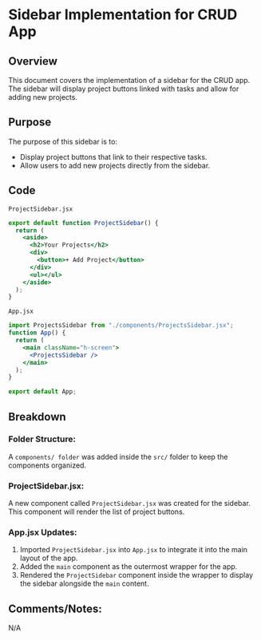 # Sidebar Implementation for CRUD App

## Overview

This document covers the implementation of a sidebar for the CRUD app. The sidebar will display project buttons linked with tasks and allow for adding new projects.

## Purpose

The purpose of this sidebar is to:

- Display project buttons that link to their respective tasks.
- Allow users to add new projects directly from the sidebar.

## Code

 `ProjectSidebar.jsx` 

```jsx
export default function ProjectSidebar() {
  return (
    <aside>
      <h2>Your Projects</h2>
      <div>
        <button>+ Add Project</button>
      </div>
      <ul></ul>
    </aside>
  );
}
```

 `App.jsx` 

```jsx
import ProjectsSidebar from "./components/ProjectsSidebar.jsx";
function App() {
  return (
    <main className="h-screen">
      <ProjectsSidebar />
    </main>
  );
}

export default App;
```

## Breakdown

### Folder Structure:

A ```components/ folder``` was added inside the ```src/``` folder to keep the components organized.

### ProjectSidebar.jsx:

A new component called `ProjectSidebar.jsx` was created for the sidebar. This component will render the list of project buttons.

### App.jsx Updates:

1. Imported `ProjectSidebar.jsx` into `App.jsx` to integrate it into the main layout of the app.
2. Added the `main` component as the outermost wrapper for the app.
3. Rendered the `ProjectSidebar` component inside the wrapper to display the sidebar alongside the `main` content.

## Comments/Notes:

N/A

